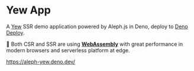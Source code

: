 # Yew App

A [Yew](https://yew.rs/) SSR demo application powered by Aleph.js in Deno, deploy to
[Deno Deploy](https://deno.com/deploy).

🚀 Both CSR and SSR are using **[WebAssembly](https://webassembly.org/)** with great performance in modern browsers and
serverless platform at edge.

https://aleph-yew.deno.dev/
